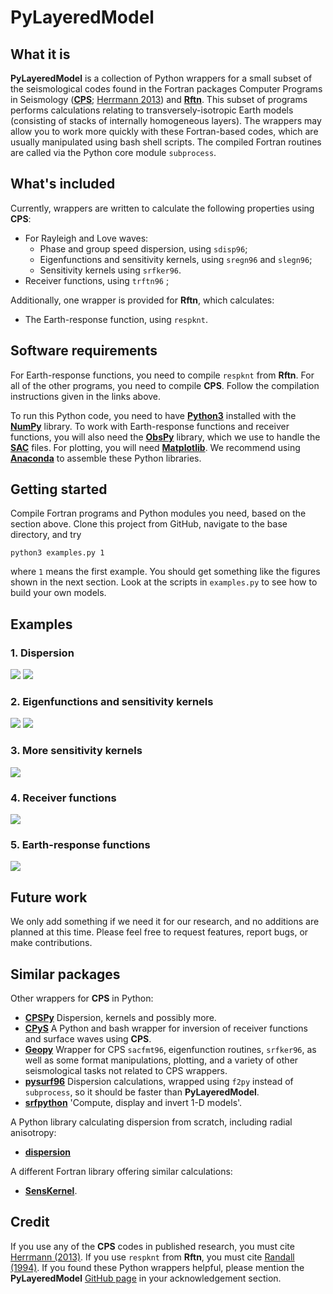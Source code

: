# PyLayeredModel
## What it is
**PyLayeredModel** is a collection of Python wrappers for a small subset of the seismological codes found in the Fortran packages Computer Programs in Seismology ([**CPS**](http://www.eas.slu.edu/eqc/eqccps.html); [Herrmann 2013](https://doi.org/10.1785/0220110096)) and [**Rftn**](http://eqseis.geosc.psu.edu/cammon/HTML/RftnDocs/rftn01.html). This subset of programs performs calculations relating to transversely-isotropic Earth models (consisting of stacks of internally homogeneous layers). The wrappers may allow you to work more quickly with these Fortran-based codes, which are usually manipulated using bash shell scripts. The compiled Fortran routines are called via the Python core module `subprocess`.

## What's included
Currently, wrappers are written to calculate the following properties using **CPS**:

* For Rayleigh and Love waves:
  * Phase and group speed dispersion, using `sdisp96`;
  * Eigenfunctions and sensitivity kernels, using `sregn96` and `slegn96`;
  * Sensitivity kernels using `srfker96`.
* Receiver functions, using `trftn96` ;

Additionally, one wrapper is provided for **Rftn**, which calculates:

* The Earth-response function, using `respknt`. 

## Software requirements
For Earth-response functions, you need to compile `respknt` from **Rftn**. For all of the other programs, you need to compile **CPS**. Follow the compilation instructions given in the links above.

To run this Python code, you need to have [**Python3**](https://www.python.org/) installed with the [**NumPy**](https://numpy.org/) library. To work with Earth-response functions and receiver functions, you will also need the [**ObsPy**](https://github.com/obspy/obspy/wiki) library, which we use to handle the [**SAC**](http://ds.iris.edu/files/sac-manual/) files. For plotting, you will need [**Matplotlib**](https://matplotlib.org/). We recommend using [**Anaconda**](https://www.anaconda.com/) to assemble these Python libraries.


## Getting started

Compile Fortran programs and Python modules you need, based on the section above. Clone this project from GitHub, navigate to the base directory, and try

`python3 examples.py 1`

where `1` means the first example. You should get something like the figures shown in the next section. Look at the scripts in `examples.py` to see how to build your own models.

## Examples

### 1. Dispersion

![](example_plots/example_1_fig_1.png)
![](example_plots/example_1_fig_2.png)

### 2. Eigenfunctions and sensitivity kernels

![](example_plots/example_2_fig_1.png)
![](example_plots/example_2_fig_2.png)

### 3. More sensitivity kernels

![](example_plots/example_3.png)

### 4. Receiver functions

![](example_plots/example_4.png)

### 5. Earth-response functions

![](example_plots/example_5.png)

## Future work

We only add something if we need it for our research, and no additions are planned at this time. Please feel free to request features, report bugs, or make contributions.

## Similar packages

Other wrappers for **CPS** in Python:

* [**CPSPy**](https://github.com/NoisyLeon/CPSPy) Dispersion, kernels and possibly more.
* [**CPyS**](https://github.com/kmch/CPyS) A Python and bash wrapper for inversion of receiver functions and surface waves using **CPS**.
* [**Geopy**](https://github.com/HouseJaay/Geopy) Wrapper for CPS `sacfmt96`, eigenfunction routines, `srfker96`, as well as some format manipulations, plotting, and a variety of other seismological tasks not related to CPS wrappers.
* [**pysurf96**](https://github.com/miili/pysurf96) Dispersion calculations, wrapped using `f2py` instead of `subprocess`, so it should be faster than **PyLayeredModel**.
* [**srfpython**](https://github.com/obsmax/srfpython) 'Compute, display and invert 1-D models'.

A Python library calculating dispersion from scratch, including radial anisotropy:

* [**dispersion**](https://github.com/tbmcoding/dispersion)

A different Fortran library offering similar calculations:

* [**SensKernel**](https://github.com/NoiseCIEI/SensKernel).

## Credit

If you use any of the **CPS** codes in published research, you must cite [Herrmann (2013)](https://doi.org/10.1785/0220110096). If you use `respknt` from **Rftn**, you must cite [Randall (1994)](https://doi.org/10.1111/j.1365-246X.1994.tb04687.x). If you found these Python wrappers helpful, please mention the **PyLayeredModel** [GitHub page](https://github.com/harrymd/PyLayeredModel) in your acknowledgement section.
